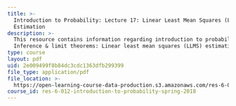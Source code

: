 ```yaml
---
title: >-
  Introduction to Probability: Lecture 17: Linear Least Mean Squares (LLMS)
  Estimation
description: >-
  This resource contains information regarding introduction to probability:
  Inference & limit theorems: Linear least mean squares (LLMS) estimation.
type: course
layout: pdf
uid: 2e009499f8b84dc3cdc1363dfb299399
file_type: application/pdf
file_location: >-
  https://open-learning-course-data-production.s3.amazonaws.com/res-6-012-introduction-to-probability-spring-2018/2e009499f8b84dc3cdc1363dfb299399_MITRES_6_012S18_L17AS.pdf
course_id: res-6-012-introduction-to-probability-spring-2018
---
```


